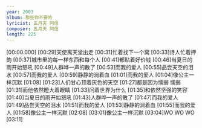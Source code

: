 ```yaml
---
year: 2003
album: 那些你不要的
lyricist: 五月天 阿信
composer: 五月天 阿信
length: 225
---
```

[00:00.000]
[00:29]天使离天堂出走
[00:31]忙着找下一个窝
[00:33]诗人忙着押韵
[00:37]城市里的每一样东西和每个人
[00:41]都贴着好价钱
[00:46]当夏日的雨开始怒吼
[00:49]人群哗一声的散了
[00:53]而我的爱人
[00:55]品尝天空的泪水
[00:57]而我的爱人
[00:59]静静的淌着血
[01:01]而我的爱人
[01:04]像公主一样沉默
[01:08]
[01:23]人们甘心顶着灰色的天空
[01:27]都是因为懦弱 懦弱
[01:31]而他依然瞪大着眼睛
[01:33]问着世界为什么
[01:35]和依然坚强的笑容
[01:40]当夏日的雨开始怒吼
[01:43]人群哗一声的散了
[01:47]而我的爱人
[01:49]品尝天空的泪水
[01:51]而我的爱人
[01:53]静静的淌着血
[01:55]而我的爱人
[01:58]像公主一样沉默
[02:08]
[03:01]像公主一样沉默
[03:04]WO WO WO
[03:11]